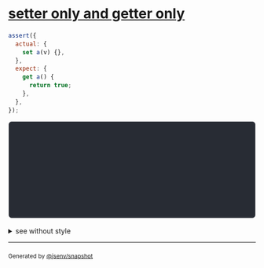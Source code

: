 # [setter only and getter only](../../property_descriptor.test.js#L117)

```js
assert({
  actual: {
    set a(v) {},
  },
  expect: {
    get a() {
      return true;
    },
  },
});
```

![img](throw.svg)

<details>
  <summary>see without style</summary>

```console
AssertionError: actual and expect are different

actual: {
  set a() {
    [source code],
  },
}
expect: {
  get a() {
    [source code],
  },
}
```

</details>

---
<sub>
  Generated by <a href="https://github.com/jsenv/core/tree/main/packages/independent/snapshot">@jsenv/snapshot</a>
</sub>